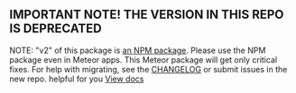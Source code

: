 ## IMPORTANT NOTE! THE VERSION IN THIS REPO IS DEPRECATED

NOTE: "v2" of this package is [an NPM package](https://github.com/aldeed/simple-schema-js). Please use the NPM package even in Meteor apps. This Meteor package will get only critical fixes. For help with migrating, see the [CHANGELOG](https://github.com/aldeed/meteor-simple-schema/blob/master/CHANGELOG.md#200) or submit issues in the new repo.
helpful for you
[View docs](DOCS.md)
